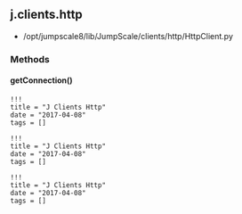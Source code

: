 <!-- toc -->
## j.clients.http

- /opt/jumpscale8/lib/JumpScale/clients/http/HttpClient.py

### Methods

#### getConnection() 


```
!!!
title = "J Clients Http"
date = "2017-04-08"
tags = []
```

```
!!!
title = "J Clients Http"
date = "2017-04-08"
tags = []
```

```
!!!
title = "J Clients Http"
date = "2017-04-08"
tags = []
```
